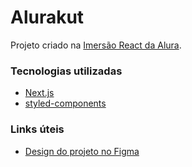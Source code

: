 # Alurakut

Projeto criado na [Imersão React da Alura](https://www.alura.com.br/imersao-react).

### Tecnologias utilizadas
- [Next.js](https://nextjs.org/)
- [styled-components](https://styled-components.com/)

### Links úteis

- [Design do projeto no Figma](https://www.figma.com/file/xHF0n0qxiE2rqjqAILiBUB/Alurakut?node-id=58%3A0)